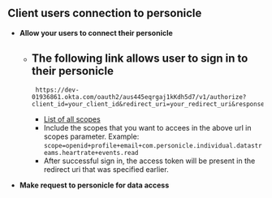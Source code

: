 ## Client users connection to personicle


- **Allow your users to connect their personicle**
  - The following link allows user to sign in to their personicle
    -
     ```
      https://dev-01936861.okta.com/oauth2/aus445eqrgaj1kKdh5d7/v1/authorize?client_id=your_client_id&redirect_uri=your_redirect_uri&response_type=token&scope=openid+profile+email+additional_scopes&state=anyRandomString&nonce=anyRandomString 
    ```
    - [List of all scopes](https://github.com/tirth-clearsense/Personicle/blob/client-registration-doc/docs/scopes.md)
    -  Include the scopes that you want to accees in the above url in scopes parameter. Example: ``` scope=openid+profile+email+com.personicle.individual.datastreams.heartrate+events.read ```
    -  After successful sign in, the access token will be present in the redirect uri that was specified earlier.
    
 - **Make request to personicle for data access**
<!-- 
## Client users personicle connection

Allow users of client application to connect their personicle

- **Get personicle user access token**
    - Allow users to log in to their personicle account
      - Request Example for **implicit grant flow**: 
          ```
               https://dev-01936861.okta.com/oauth2/default/v1/authorize?client_id=your_client_id&redirect_uri=your_redirect_uri&response_type=token&scope=openid+profile+email&state=anyRandomString&nonce=anyRandomString
          ```

      - Response Example (If successful login): 
   
        ```
           Access token for the user will be present in the url. 
        ```
        
    - Request Example for **authorization grant flow**:
        ```
        https://dev-01936861.okta.com/oauth2/default/v1/authorize?client_id=your_client_id&redirect_uri=your_redirect_uri&response_type=code&scope=openid+profile+email&state=anyRandomString&nonce=anyRandomString
        ```
     - Response Example (If successful login): 

    ```
       Code will be returned in your redirect url. You'll need to exchange this code for access and id tokens. See below.
    ```
        
- **Get Access token (For authorization code flow)**
    
    - Request Example:
        ```
            curl -v -X POST \
            -H "Content-type:application/x-www-form-urlencoded" \
            "https://dev-01936861.okta.com/oauth2/default/v1/token" \
            -d "client_id=your_client_id&client_secret=your_client_secret&grant_type=authorization_code&redirect_uri=your_redirect_uri&code=code_returned_from_previous_step"
        ```
        
     - Response Example:
        ```
        {"token_type":"Bearer","expires_in":3600,"access_token":"user_access_token","scope":"openid profile email","id_token":"user_id_token"}
        
        ```
            
- **Get personicle user id**
    - Request Example:
      ```
        curl -X GET \
        -H "Authorization: Bearer {access_token}" \
       "https://dev-01936861.okta.com/oauth2/default/v1/userinfo"
      ```
      
    - Response Example:
       ```
       {"sub":"user_id","name":"user_name","locale":"en_US","email":"user_email","preferred_username":"","given_name":"","family_name":"","zoneinfo":"America/Los_Angeles","updated_at":1648137830,"email_verified":true}
       ```
- **Call Personicle api with user accesstoken and user id retrieved from previous step**
   - 

 -->
